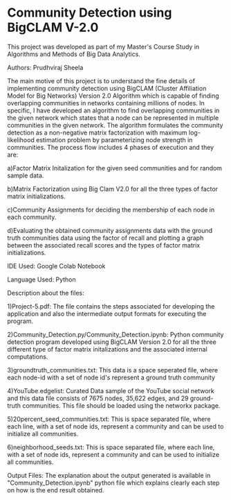 # Community Detection using BigCLAM V-2.0

This project was developed as part of my Master's Course Study in Algorithms and Methods of Big Data Analytics.

Authors: Prudhviraj Sheela

The main motive of this project is to understand the fine details of implementing community detection using BigCLAM (Cluster Affiliation Model for Big Networks) Version 2.0 Algorithm which is capable of finding overlapping communities in networks containing millions of nodes. In specific, I have developed an algorithm to find overlapping communities in the given network which states that a node can be represented in multiple communities in the given network. The algorithm formulates the community detection as a non-negative matrix factorization with maximum log-likelihood estimation problem by parameterizing node strength in communities. The process flow includes 4 phases of execution and they are:

a)Factor Matrix Initalization for the given seed communities and for random sample data.

b)Matrix Factorization using Big Clam V2.0 for all the three types of factor matrix initializations.

c)Community Assignments for deciding the membership of each node in each community.

d)Evaluating the obtained community assignments data with the ground truth communities data using the factor of recall and plotting a graph between the associated recall scores and the types of factor matrix initializations.

IDE Used: Google Colab Notebook

Language Used: Python

Description about the files:

1)Project-5.pdf: The file contains the steps associated for developing the application and also the intermediate output formats for executing the program.

2)Community_Detection.py/Community_Detection.ipynb: Python community detection program developed using BigCLAM Version 2.0 for all the three different type of factor matrix initalizations and the associated internal computations.

3)groundtruth_communities.txt: This data is a space seperated file, where each node-id with a set of node id's represent a ground truth community

4)YouTube.edgelist: Curated Data sample of the YouTube social network and this data file consists of 7675 nodes, 35,622 edges, and 29 ground-truth communities. This file should be loaded using the networkx package.

5)20percent_seed_communities.txt: This is space separated file, where each line, with a set of node ids, represent a community and can be used to initialize all communities.

6)neighborhood_seeds.txt: This is space separated file, where each line, with a set of node ids, represent a community and can be used to initialize all communities.

Output Files: The explanation about the output generated is available in "Community_Detection.ipynb" python file which explains clearly each step on how is the end result obtained.
